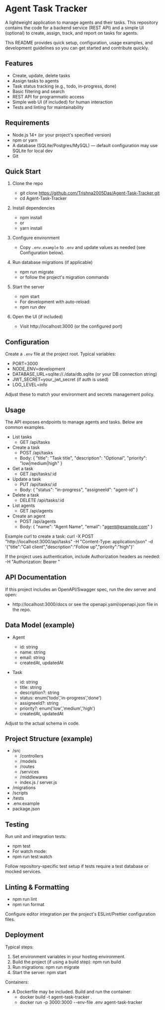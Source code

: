 # Agent Task Tracker

A lightweight application to manage agents and their tasks. This repository contains the code for a backend service (REST API) and a simple UI (optional) to create, assign, track, and report on tasks for agents.

This README provides quick setup, configuration, usage examples, and development guidelines so you can get started and contribute quickly.

## Features

- Create, update, delete tasks
- Assign tasks to agents
- Task status tracking (e.g., todo, in-progress, done)
- Basic filtering and search
- REST API for programmatic access
- Simple web UI (if included) for human interaction
- Tests and linting for maintainability

## Requirements

- Node.js 14+ (or your project's specified version)
- npm or yarn
- A database (SQLite/Postgres/MySQL) — default configuration may use SQLite for local dev
- Git

## Quick Start

1. Clone the repo
   - git clone https://github.com/Trishna2005Das/Agent-Task-Tracker.git 
   - cd Agent-Task-Tracker

2. Install dependencies
   - npm install
   - or
   - yarn install

3. Configure environment
   - Copy `.env.example` to `.env` and update values as needed (see Configuration below).

4. Run database migrations (if applicable)
   - npm run migrate
   - or follow the project's migration commands

5. Start the server
   - npm start
   - For development with auto-reload:
   - npm run dev

6. Open the UI (if included)
   - Visit http://localhost:3000 (or the configured port)

## Configuration

Create a `.env` file at the project root. Typical variables:

- PORT=3000
- NODE_ENV=development
- DATABASE_URL=sqlite://./data/db.sqlite (or your DB connection string)
- JWT_SECRET=your_jwt_secret (if auth is used)
- LOG_LEVEL=info

Adjust these to match your environment and secrets management policy.

## Usage

The API exposes endpoints to manage agents and tasks. Below are common examples.

- List tasks
  - GET /api/tasks
- Create a task
  - POST /api/tasks
  - Body: { "title": "Task title", "description": "Optional", "priority": "low|medium|high" }
- Get a task
  - GET /api/tasks/:id
- Update a task
  - PUT /api/tasks/:id
  - Body: { "status": "in-progress", "assigneeId": "agent-id" }
- Delete a task
  - DELETE /api/tasks/:id
- List agents
  - GET /api/agents
- Create an agent
  - POST /api/agents
  - Body: { "name": "Agent Name", "email": "agent@example.com" }

Example curl to create a task:
curl -X POST "http://localhost:3000/api/tasks" -H "Content-Type: application/json" -d '{"title":"Call client","description":"Follow up","priority":"high"}'

If the project uses authentication, include Authorization headers as needed:
-H "Authorization: Bearer <token>"

## API Documentation

If this project includes an OpenAPI/Swagger spec, run the dev server and open:
- http://localhost:3000/docs
or see the openapi.yaml/openapi.json file in the repo.

## Data Model (example)

- Agent
  - id: string
  - name: string
  - email: string
  - createdAt, updatedAt

- Task
  - id: string
  - title: string
  - description?: string
  - status: enum('todo','in-progress','done')
  - assigneeId?: string
  - priority?: enum('low','medium','high')
  - createdAt, updatedAt

Adjust to the actual schema in code.

## Project Structure (example)

- /src
  - /controllers
  - /models
  - /routes
  - /services
  - /middlewares
  - index.js / server.js
- /migrations
- /scripts
- /tests
- .env.example
- package.json

## Testing

Run unit and integration tests:
- npm test
- For watch mode:
- npm run test:watch

Follow repository-specific test setup if tests require a test database or mocked services.

## Linting & Formatting

- npm run lint
- npm run format

Configure editor integration per the project's ESLint/Prettier configuration files.

## Deployment

Typical steps:
1. Set environment variables in your hosting environment.
2. Build the project (if using a build step): npm run build
3. Run migrations: npm run migrate
4. Start the server: npm start

Containers:
- A Dockerfile may be included. Build and run the container:
  - docker build -t agent-task-tracker .
  - docker run -p 3000:3000 --env-file .env agent-task-tracker


